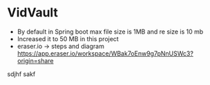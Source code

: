 # VidVault 

- By default in Spring boot max file size is 1MB and re size is 10 mb
- Increased it to 50 MB in this project
- eraser.io -> steps and diagram https://app.eraser.io/workspace/WBak7oEnw9g7pNnUSWc3?origin=share

sdjhf
sakf